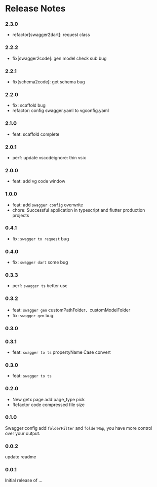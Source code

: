 <!--
 * @Author: zdd
 * @Date: 2023-05-30 17:42:04
 * @LastEditors: zdd
 * @LastEditTime: 2023-06-19 18:47:44
 * @FilePath: /vg-vscode-extension/CHANGELOG.md
 * @Description: 
-->
# Release Notes

### 2.3.0

- refactor[swagger2dart]: request class
### 2.2.2

- fix[swagger2code]: gen model check sub bug
### 2.2.1

- fix[schema2code]: get schema bug
 
### 2.2.0

- fix: scaffold bug
- refactor: config swagger.yaml to vgconfig.yaml

### 2.1.0

- feat: scaffold complete
### 2.0.1

- perf: update vscodeignore: thin vsix

### 2.0.0

- feat: add vg code window

### 1.0.0

- feat: add `swagger config` overwrite
- chore: Successful application in typescript and flutter production projects
### 0.4.1

- fix: `swagger to request` bug
### 0.4.0

- fix: `swagger dart` some bug
### 0.3.3

- perf: `swagger ts` better use
### 0.3.2

- feat: `swagger gen` customPathFolder、customModelFolder
- fix: `swagger gen` bug
### 0.3.0
### 0.3.1

- feat: `swagger to ts` propertyName Case convert
### 0.3.0

- feat: `swagger to ts`
### 0.2.0

- New getx page add page_type pick    
- Refactor code compressed file size

### 0.1.0

Swagger config add `folderFilter` and `folderMap`, you have more control over your output.
### 0.0.2

update readme
### 0.0.1

Initial release of ...
